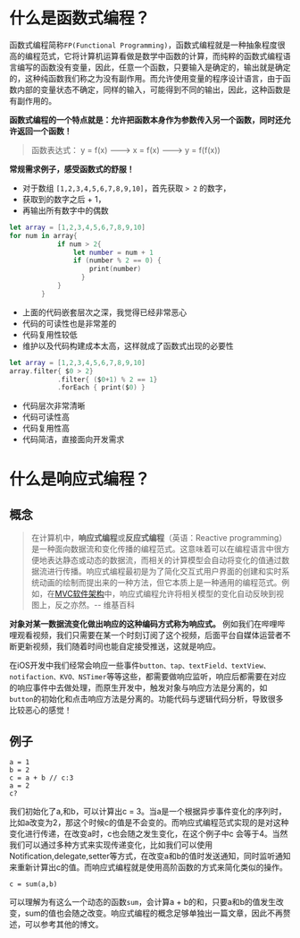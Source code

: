 # 什么是函数式编程？

函数式编程简称`FP(Functional Programming)`，函数式编程就是一种抽象程度很高的编程范式，它将计算机运算看做是数学中函数的计算，而纯粹的函数式编程语言编写的函数没有变量，因此，任意一个函数，只要输入是确定的，输出就是确定的，这种纯函数我们称之为没有副作用。而允许使用变量的程序设计语言，由于函数内部的变量状态不确定，同样的输入，可能得到不同的输出，因此，这种函数是有副作用的。

**函数式编程的一个特点就是：允许把函数本身作为参数传入另一个函数，同时还允许返回一个函数！**

> 函数表达式： y = f(x) ---> x = f(x) ---> y = f(f(x))

**常规需求例子，感受函数式的舒服！**

- 对于数组 `[1,2,3,4,5,6,7,8,9,10]`，首先获取 `> 2` 的数字，
- 获取到的数字之后 + 1，
- 再输出所有数字中的偶数

```swift
let array = [1,2,3,4,5,6,7,8,9,10]
for num in array{
            if num > 2{
                let number = num + 1
                if (number % 2 == 0) {
                    print(number)
                  }
            }
        }
```

- 上面的代码嵌套层次之深，我觉得已经非常恶心
- 代码的可读性也是非常差的
- 代码复用性较低
- 维护以及代码构建成本太高，这样就成了函数式出现的必要性

```swift
let array = [1,2,3,4,5,6,7,8,9,10]
array.filter{ $0 > 2}
            .filter{ ($0+1) % 2 == 1}
            .forEach { print($0) }
```

- 代码层次非常清晰
- 代码可读性高
- 代码复用性高
- 代码简洁，直接面向开发需求

# 什么是响应式编程？

## 概念

> 在计算机中，**响应式编程**或**反应式编程**（英语：Reactive programming）是一种面向数据流和变化传播的编程范式。这意味着可以在编程语言中很方便地表达静态或动态的数据流，而相关的计算模型会自动将变化的值通过数据流进行传播。响应式编程最初是为了简化交互式用户界面的创建和实时系统动画的绘制而提出来的一种方法，但它本质上是一种通用的编程范式。例如，在[MVC软件架构](https://zh.wikipedia.org/wiki/Model-view-controller)中，响应式编程允许将相关模型的变化自动反映到视图上，反之亦然。-- 维基百科

**对象对某一数据流变化做出响应的这种编码方式称为响应式。**
例如我们在哔哩哔哩观看视频，我们只需要在某一个时刻订阅了这个视频，后面平台自媒体运营者不断更新视频，我们随着时间也能自定接受推送，这就是响应。

在iOS开发中我们经常会响应一些事件`button、tap、textField、textView、notifaction、KVO、NSTimer`等等这些，都需要做响应监听，响应后都需要在对应的响应事件中去做处理，而原生开发中，触发对象与响应方法是分离的，如`button`的初始化和点击响应方法是分离的。功能代码与逻辑代码分析，导致很多比较恶心的感觉！

## 例子

```
a = 1
b = 2
c = a + b // c:3
a = 2
c? 
```

我们初始化了a,和b，可以计算出c = 3。当a是一个根据异步事件变化的序列时，比如a改变为2，那这个时候c的值是不会变的。而响应式编程范式实现的是对这种变化进行传递，在改变a时，c也会随之发生变化，在这个例子中c 会等于4。当然我们可以通过多种方式来实现传递变化，比如我们可以使用Notification,delegate,setter等方式，在改变a和b的值时发送通知，同时监听通知来重新计算出c的值。而响应式编程就是使用高阶函数的方式来简化类似的操作。

```
c = sum(a,b)
```

可以理解为有这么一个动态的函数`sum`，会计算a + b的和，只要a和b的值发生改变，sum的值也会随之改变。响应式编程的概念足够单独出一篇文章，因此不再赘述，可以参考其他的博文。